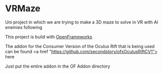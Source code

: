 # VRMaze
Uni project in which we are trying to make a 3D maze to solve in VR with AI enemies following

This project is build with <a href="http://www.openframeworks.cc" target=_blank> OpenFrameworks </a>

The addon for the Consumer Version of the Oculus Rift that is being used can be found <a href "https://github.com/secondstory/ofxOculusRiftCV1"> here </a>

Just put the entire addon in the OF Addon directory
